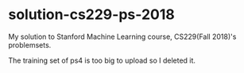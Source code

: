 # solution-cs229-ps-2018
My solution to Stanford Machine Learning course, CS229(Fall 2018)'s problemsets.

The training set of ps4 is too big to upload so I deleted it.
